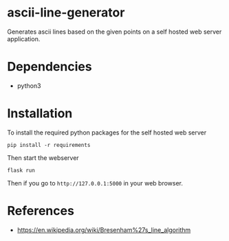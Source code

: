 # ascii-line-generator
Generates ascii lines based on the given points on a self hosted web server application.
# Dependencies
- python3
# Installation
To install the required python packages for the self hosted web server
```
pip install -r requirements
```
Then start the webserver
```
flask run
``` 
Then if you go to ```http://127.0.0.1:5000``` in your web browser.
# References
- https://en.wikipedia.org/wiki/Bresenham%27s_line_algorithm
